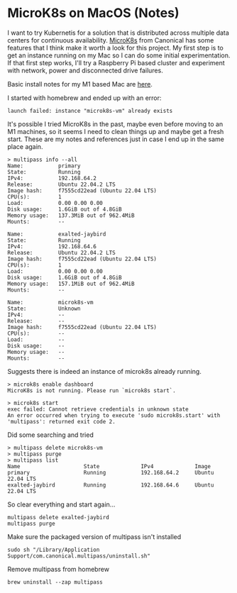 # MicroK8s on MacOS (Notes)

I want to try Kubernetis for a solution that is distributed across multiple data centers
for continuous availability. [MicroK8s](https://microk8s.io) from Canonical has some features 
that I think make it worth a look for this project. 
My first step is to get an instance running on my Mac so I can do some initial experimentation. 
If that first step works, I'll try a Raspberry Pi based cluster and experiment with network, power 
and disconnected drive failures.

Basic install notes for my M1 based Mac are [here](https://ubuntu.com/tutorials/installing-microk8s-on-apple-m1-silicon#1-installation).

I started with homebrew and ended up with an error:
```
launch failed: instance "microk8s-vm" already exists
```

It's possible I tried MicroK8s in the past, maybe even before moving to an M1 machines,
so it seems I need to clean things up and maybe get a fresh start. These are my notes and references
just in case I end up in the same place again.

```
> multipass info --all
Name:           primary
State:          Running
IPv4:           192.168.64.2
Release:        Ubuntu 22.04.2 LTS
Image hash:     f7555cd22ead (Ubuntu 22.04 LTS)
CPU(s):         1
Load:           0.00 0.00 0.00
Disk usage:     1.6GiB out of 4.8GiB
Memory usage:   137.3MiB out of 962.4MiB
Mounts:         --

Name:           exalted-jaybird
State:          Running
IPv4:           192.168.64.6
Release:        Ubuntu 22.04.2 LTS
Image hash:     f7555cd22ead (Ubuntu 22.04 LTS)
CPU(s):         1
Load:           0.00 0.00 0.00
Disk usage:     1.6GiB out of 4.8GiB
Memory usage:   157.1MiB out of 962.4MiB
Mounts:         --

Name:           microk8s-vm
State:          Unknown
IPv4:           --
Release:        --
Image hash:     f7555cd22ead (Ubuntu 22.04 LTS)
CPU(s):         --
Load:           --
Disk usage:     --
Memory usage:   --
Mounts:         --
```
Suggests there is indeed an instance of microk8s already running.

```
> microk8s enable dashboard
MicroK8s is not running. Please run `microk8s start`.
```

```
> microk8s start
exec failed: Cannot retrieve credentials in unknown state
An error occurred when trying to execute 'sudo microk8s.start' with 'multipass': returned exit code 2.
```

Did some searching and tried
```
> multipass delete microk8s-vm
> multipass purge
> multipass list
Name                    State             IPv4             Image
primary                 Running           192.168.64.2     Ubuntu 22.04 LTS
exalted-jaybird         Running           192.168.64.6     Ubuntu 22.04 LTS
```
So clear everything and start again...
```
multipass delete exalted-jaybird
multipass purge
```
Make sure the packaged version of multipass isn't installed
```
sudo sh "/Library/Application Support/com.canonical.multipass/uninstall.sh"
```
Remove multipass from homebrew
```
brew uninstall --zap multipass
```
